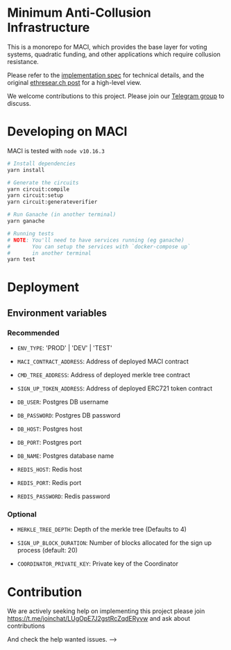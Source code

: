 # Minimum Anti-Collusion Infrastructure

This is a monorepo for MACI, which provides the base layer for voting systems,
quadratic funding, and other applications which require collusion resistance.

Please refer to the [implementation
spec](./SPEC.md) for technical details, and the
original 
[ethresear.ch post](https://ethresear.ch/t/minimal-anti-collusion-infrastructure/5413)
for a high-level view.

We welcome contributions to this project. Please join our
[Telegram group](https://t.me/joinchat/LUgOpE7J2gstRcZqdERyvw) to discuss.

# Developing on MACI

MACI is tested with `node v10.16.3`

```bash
# Install dependencies
yarn install

# Generate the circuits
yarn circuit:compile
yarn circuit:setup
yarn circuit:generateverifier

# Run Ganache (in another terminal)
yarn ganache

# Running tests
# NOTE: You'll need to have services running (eg ganache)
#       You can setup the services with `docker-compose up`
#       in another terminal
yarn test
```

# Deployment

## Environment variables

### Recommended
- `ENV_TYPE`: 'PROD' | 'DEV' | 'TEST'

- `MACI_CONTRACT_ADDRESS`: Address of deployed MACI contract
- `CMD_TREE_ADDRESS`: Address of deployed merkle tree contract
- `SIGN_UP_TOKEN_ADDRESS`: Address of deployed ERC721 token contract

- `DB_USER`: Postgres DB username
- `DB_PASSWORD`: Postgres DB password
- `DB_HOST`: Postgres host
- `DB_PORT`: Postgres port
- `DB_NAME`: Postgres database name

- `REDIS_HOST`: Redis host
- `REDIS_PORT`: Redis port
- `REDIS_PASSWORD`: Redis password

### Optional
- `MERKLE_TREE_DEPTH`: Depth of the merkle tree (Defaults to 4)
- `SIGN_UP_BLOCK_DURATION`: Number of blocks allocated for the sign up process (default: 20)

- `COORDINATOR_PRIVATE_KEY`: Private key of the Coordinator 

# Contribution
We are actively seeking help on implementing this project please join https://t.me/joinchat/LUgOpE7J2gstRcZqdERyvw and ask about contributions

And check the help wanted issues.
-->
